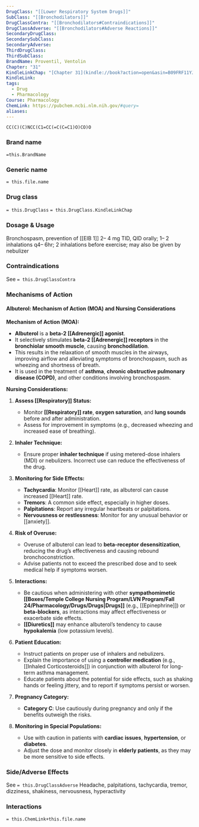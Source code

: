 ```yaml
---
DrugClass: "[[Lower Respiratory System Drugs]]"
SubClass: "[[Bronchodilators]]"
DrugClassContra: "[[Bronchodilators#Contraindications]]"
DrugClassAdverse: "[[Bronchodilators#Adverse Reactions]]"
SecondaryDrugClass: 
SecondarySubClass: 
SecondaryAdverse: 
ThirdDrugClass: 
ThirdSubClass: 
BrandName: Proventil, Ventolin
Chapter: "31"
KindleLinkChap: "[Chapter 31](kindle://book?action=open&asin=B09FRF11YJ&location=16553)"
KindleLink: 
tags:
  - Drug
  - Pharmacology
Course: Pharmacology
ChemLink: https://pubchem.ncbi.nlm.nih.gov/#query=
aliases:
---
```


```smiles
CC(C)(C)NCC(C1=CC(=C(C=C1)O)CO)O
```

### Brand name
`=this.BrandName`

### Generic name
`= this.file.name`

### Drug class 
`= this.DrugClass`
	`= this.DrugClass.KindleLinkChap`

### Dosage & Usage
Bronchospasm, prevention of [[EIB 1]]
2– 4 mg TID, QID orally; 1– 2 inhalations q4– 6hr; 2 inhalations before exercise; may also be given by nebulizer

### Contraindications
See `= this.DrugClassContra`

### Mechanisms of Action
#### Albuterol: Mechanism of Action (MOA) and Nursing Considerations

**Mechanism of Action (MOA):**

- **Albuterol** is a **beta-2 [[Adrenergic]] agonist**.
- It selectively stimulates **beta-2 [[Adrenergic]] receptors** in the **bronchiolar smooth muscle**, causing **bronchodilation**.
- This results in the relaxation of smooth muscles in the airways, improving airflow and alleviating symptoms of bronchospasm, such as wheezing and shortness of breath.
- It is used in the treatment of **asthma**, **chronic obstructive pulmonary disease (COPD)**, and other conditions involving bronchospasm.

**Nursing Considerations:**

1. **Assess [[Respiratory]] Status:**
    
    - Monitor **[[Respiratory]] rate**, **oxygen saturation**, and **lung sounds** before and after administration.
    - Assess for improvement in symptoms (e.g., decreased wheezing and increased ease of breathing).
2. **Inhaler Technique:**
    
    - Ensure proper **inhaler technique** if using metered-dose inhalers (MDI) or nebulizers. Incorrect use can reduce the effectiveness of the drug.
3. **Monitoring for Side Effects:**
    
    - **Tachycardia**: Monitor [[Heart]] rate, as albuterol can cause increased [[Heart]] rate.
    - **Tremors**: A common side effect, especially in higher doses.
    - **Palpitations**: Report any irregular heartbeats or palpitations.
    - **Nervousness or restlessness**: Monitor for any unusual behavior or [[anxiety]].
4. **Risk of Overuse:**
    
    - Overuse of albuterol can lead to **beta-receptor desensitization**, reducing the drug’s effectiveness and causing rebound bronchoconstriction.
    - Advise patients not to exceed the prescribed dose and to seek medical help if symptoms worsen.
5. **Interactions:**
    
    - Be cautious when administering with other **sympathomimetic [[Boxes/Temple College Nursing Program/LVN Program/Fall 24/Pharmacology/Drugs/Drugs|Drugs]]** (e.g., [[Epinephrine]]) or **beta-blockers**, as interactions may affect effectiveness or exacerbate side effects.
    - **[[Diuretics]]** may enhance albuterol’s tendency to cause **hypokalemia** (low potassium levels).
6. **Patient Education:**
    
    - Instruct patients on proper use of inhalers and nebulizers.
    - Explain the importance of using a **controller medication** (e.g., [[Inhaled Corticosteroids]]) in conjunction with albuterol for long-term asthma management.
    - Educate patients about the potential for side effects, such as shaking hands or feeling jittery, and to report if symptoms persist or worsen.
7. **Pregnancy Category:**
    
    - **Category C**: Use cautiously during pregnancy and only if the benefits outweigh the risks.
8. **Monitoring in Special Populations:**
    
    - Use with caution in patients with **cardiac issues**, **hypertension**, or **diabetes**.
    - Adjust the dose and monitor closely in **elderly patients**, as they may be more sensitive to side effects.

### Side/Adverse Effects
See `= this.DrugClassAdverse`
Headache, palpitations, tachycardia, tremor, dizziness, shakiness, nervousness, hyperactivity

### Interactions

`= this.ChemLink+this.file.name`

